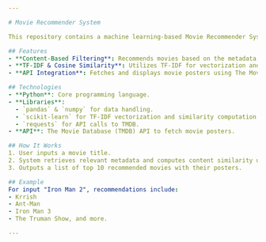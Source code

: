 ```yaml
---

# Movie Recommender System

This repository contains a machine learning-based Movie Recommender System that suggests movies similar to those users have enjoyed in the past. It addresses "choice paralysis" by providing personalized movie recommendations using content-based filtering. The system analyzes movie metadata, including overviews, genres, and themes, and computes similarities between movies to offer recommendations.

## Features
- **Content-Based Filtering**: Recommends movies based on the metadata (e.g., overview, genre) of user-specified movies.
- **TF-IDF & Cosine Similarity**: Utilizes TF-IDF for vectorization and cosine similarity for ranking movie similarities.
- **API Integration**: Fetches and displays movie posters using The Movie Database (TMDB) API to enhance the user experience.

## Technologies
- **Python**: Core programming language.
- **Libraries**: 
  - `pandas` & `numpy` for data handling.
  - `scikit-learn` for TF-IDF vectorization and similarity computation.
  - `requests` for API calls to TMDB.
- **API**: The Movie Database (TMDB) API to fetch movie posters.

## How It Works
1. User inputs a movie title.
2. System retrieves relevant metadata and computes content similarity using TF-IDF and cosine similarity.
3. Outputs a list of top 10 recommended movies with their posters.

## Example
For input "Iron Man 2", recommendations include:
- Krrish
- Ant-Man
- Iron Man 3
- The Truman Show, and more.

---
```



